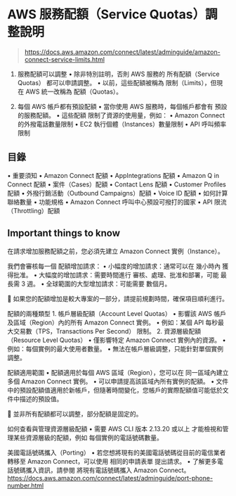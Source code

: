 # AWS 服務配額（Service Quotas）調整說明
> https://docs.aws.amazon.com/connect/latest/adminguide/amazon-connect-service-limits.html

1. 服務配額可以調整
	•	除非特別註明，否則 AWS 服務的 所有配額（Service Quotas） 都可以申請調整。
	•	以前，這些配額被稱為 限制（Limits），但現在 AWS 統一改稱為 配額（Quotas）。

2. 每個 AWS 帳戶都有預設配額
	•	當你使用 AWS 服務時，每個帳戶都會有 預設的服務配額。
	•	這些配額 限制了資源的使用量，例如：
	•	Amazon Connect 的外撥電話數量限制
	•	EC2 執行個體（Instances）數量限制
	•	API 呼叫頻率限制

## 目錄
•	重要須知
•	Amazon Connect 配額
•	AppIntegrations 配額
•	Amazon Q in Connect 配額
•	案件（Cases）配額
•	Contact Lens 配額
•	Customer Profiles 配額
•	外撥行銷活動（Outbound Campaigns）配額
•	Voice ID 配額
•	如何計算聯絡數量
•	功能規格
•	Amazon Connect 呼叫中心預設可撥打的國家
•	API 限流（Throttling）配額

## Important things to know

在請求增加服務配額之前，您必須先建立 Amazon Connect 實例（Instance）。

我們會審核每一個 配額增加請求：
	•	小幅度的增加請求：通常可以在 幾小時內 獲得批准。
	•	大幅度的增加請求：需要時間進行 審核、處理、批准和部署，可能 最長需 3 週。
	•	全球範圍的大型增加請求：可能需要 數個月。

📌 如果您的配額增加是較大專案的一部分，請提前規劃時間，確保項目順利進行。

配額的兩種類型
	1.	帳戶層級配額（Account Level Quotas）
	•	影響該 AWS 帳戶及區域（Region）內的所有 Amazon Connect 實例。
	•	例如：某個 API 每秒最大交易數（TPS，Transactions Per Second） 限制。
	2.	資源層級配額（Resource Level Quotas）
	•	僅影響特定 Amazon Connect 實例內的資源。
	•	例如：每個實例的最大使用者數量。
	•	無法在帳戶層級調整，只能針對單個實例調整。

配額適用範圍
	•	配額適用於每個 AWS 區域（Region），您可以在 同一區域內建立多個 Amazon Connect 實例。
	•	可以申請提高該區域內所有實例的配額。
	•	文件中的預設配額值適用於新帳戶，但隨著時間變化，您帳戶的實際配額值可能低於文件中描述的預設值。

📌 並非所有配額都可以調整，部分配額是固定的。


如何查看與管理資源層級配額
	•	需要 AWS CLI 版本 2.13.20 或以上 才能檢視和管理某些資源層級的配額，例如 每個實例的電話號碼數量。


美國電話號碼攜入（Porting）
	•	若您想將現有的美國電話號碼從目前的電信業者轉移至 Amazon Connect，可以使用 相同的申請表單 提出請求。
	•	了解更多電話號碼攜入資訊，請參閱 將現有電話號碼攜入 Amazon Connect。https://docs.aws.amazon.com/connect/latest/adminguide/port-phone-number.html